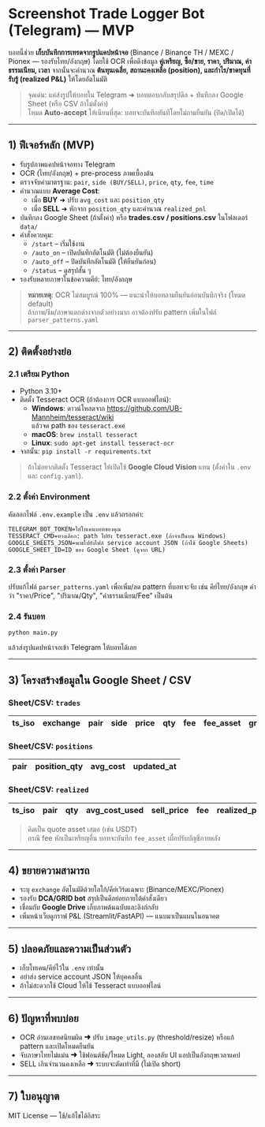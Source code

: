 # Screenshot Trade Logger Bot (Telegram) — MVP

บอทนี้ช่วย **เก็บบันทึกการเทรดจากรูปแคปหน้าจอ** (Binance / Binance TH / MEXC / Pionex — รองรับไทย/อังกฤษ) 
โดยใช้ OCR เพื่อดึงข้อมูล **คู่เหรียญ, ซื้อ/ขาย, ราคา, ปริมาณ, ค่าธรรมเนียม, เวลา**
จากนั้นจะคำนวณ **ต้นทุนเฉลี่ย, สถานะคงเหลือ (position), และกำไร/ขาดทุนที่รับรู้ (realized P&L)** ให้โดยอัตโนมัติ

> จุดเด่น: แค่ส่งรูปให้บอทใน Telegram ➜ บอทตอบกลับสรุปดีล + บันทึกลง Google Sheet (หรือ CSV ถ้าไม่ตั้งค่า)  
> โหมด **Auto-accept** ให้เนียนที่สุด: บอทจะบันทึกทันทีโดยไม่ถามยืนยัน (ปิด/เปิดได้)

---

## 1) ฟีเจอร์หลัก (MVP)
- รับรูปภาพแคปหน้าจอทาง Telegram
- OCR (ไทย/อังกฤษ) + pre-process ภาพเบื้องต้น
- ตรวจจับค่ามาตรฐาน: `pair`, `side (BUY/SELL)`, `price`, `qty`, `fee`, `time`
- คำนวณแบบ **Average Cost**:
  - เมื่อ **BUY** ➜ ปรับ `avg_cost` และ `position_qty`
  - เมื่อ **SELL** ➜ หักจาก `position_qty` และคำนวณ `realized_pnl`
- บันทึกลง Google Sheet (ถ้าตั้งค่า) หรือ **trades.csv / positions.csv** ในโฟลเดอร์ `data/`
- คำสั่งควบคุม:
  - `/start` – เริ่มใช้งาน
  - `/auto_on` – เปิดบันทึกอัตโนมัติ (ไม่ต้องยืนยัน)
  - `/auto_off` – ปิดบันทึกอัตโนมัติ (ให้ยืนยันก่อน)
  - `/status` – ดูสรุปสั้น ๆ
- รองรับหลายภาษาในข้อความคีย์: ไทย/อังกฤษ

> **หมายเหตุ**: OCR ไม่สมบูรณ์ 100% — แนะนำให้บอทถามยืนยันก่อนบันทึกจริง (โหมด default)  
> ถ้าภาพ/ธีม/ภาษาแตกต่างจากตัวอย่างมาก อาจต้องปรับ pattern เพิ่มในไฟล์ `parser_patterns.yaml`

---

## 2) ติดตั้งอย่างย่อ

### 2.1 เตรียม Python
- Python 3.10+
- ติดตั้ง Tesseract OCR (ถ้าต้องการ OCR แบบออฟไลน์):
  - **Windows**: ดาวน์โหลดจาก https://github.com/UB-Mannheim/tesseract/wiki  
    แล้วจด path ของ `tesseract.exe`
  - **macOS**: `brew install tesseract`
  - **Linux**: `sudo apt-get install tesseract-ocr`
- จากนั้น: `pip install -r requirements.txt`

> ถ้าไม่อยากติดตั้ง Tesseract ให้เปิดใช้ **Google Cloud Vision** แทน (ตั้งค่าใน `.env` และ `config.yaml`).

### 2.2 ตั้งค่า Environment
คัดลอกไฟล์ `.env.example` เป็น `.env` แล้วกรอกค่า:
```
TELEGRAM_BOT_TOKEN=ใส่โทเคนบอทของคุณ
TESSERACT_CMD=ทางเลือก: path ไปยัง tesseract.exe (ถ้าจำเป็นบน Windows)
GOOGLE_SHEETS_JSON=พาธไปยังไฟล์ service account JSON (ถ้าใช้ Google Sheets)
GOOGLE_SHEET_ID=ID ของ Google Sheet (ดูจาก URL)
```

### 2.3 ตั้งค่า Parser
ปรับแก้ไฟล์ `parser_patterns.yaml` เพื่อเพิ่ม/ลด pattern ที่บอทจะจับ เช่น คีย์ไทย/อังกฤษ คำว่า "ราคา/Price", "ปริมาณ/Qty", "ค่าธรรมเนียม/Fee" เป็นต้น

### 2.4 รันบอท
```
python main.py
```
แล้วส่งรูปแคปหน้าจอเข้า Telegram ให้บอทได้เลย

---

## 3) โครงสร้างข้อมูลใน Google Sheet / CSV

### Sheet/CSV: `trades`
| ts_iso | exchange | pair | side | price | qty | fee | fee_asset | gross_value | note | src_image_id |
|-------:|----------|------|------|------:|----:|----:|-----------|------------:|------|---------------|

### Sheet/CSV: `positions`
| pair | position_qty | avg_cost | updated_at |
|------|--------------:|---------:|------------|

### Sheet/CSV: `realized`
| ts_iso | pair | qty | avg_cost_used | sell_price | fee | realized_pnl | note | src_image_id |
|-------:|------|----:|--------------:|-----------:|----:|-------------:|------|---------------|

> คิดเป็น quote asset เสมอ (เช่น USDT)  
> กรณี fee หักเป็นเหรียญอื่น บอทจะบันทึก `fee_asset` เผื่อปรับบัญชีภายหลัง

---

## 4) ขยายความสามารถ
- ระบุ `exchange` อัตโนมัติด้วยโลโก้/คีย์เวิร์ดเฉพาะ (Binance/MEXC/Pionex)
- รองรับ **DCA/GRID bot** สรุปเป็นดีลย่อยภายใต้คำสั่งเดียว
- เชื่อมกับ **Google Drive** เก็บภาพต้นฉบับและลิงก์กลับ
- เพิ่มหน้าเว็บดูกราฟ P&L (Streamlit/FastAPI) — แนบมาเป็นแผนในอนาคต

---

## 5) ปลอดภัยและความเป็นส่วนตัว
- เก็บโทเคน/คีย์ไว้ใน `.env` เท่านั้น
- อย่าส่ง service account JSON ให้บุคคลอื่น
- ถ้าไม่สะดวกใช้ Cloud ให้ใช้ Tesseract แบบออฟไลน์

---

## 6) ปัญหาที่พบบ่อย
- OCR อ่านเลขทศนิยมผิด ➜ ปรับ `image_utils.py` (threshold/resize) หรือแก้ pattern และเปิดโหมดยืนยัน
- จับภาษาไทยไม่แม่น ➜ ใช้ฟอนต์ชัด/โหมด Light, ลองสลับ UI แอปเป็นอังกฤษเวลาแคป
- SELL เกินจำนวนคงเหลือ ➜ ระบบจะตัดเท่าที่มี (ไม่เปิด short)

---

## 7) ใบอนุญาต
MIT License — ใช้/แก้ไขได้อิสระ
